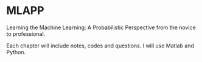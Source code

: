 # MLAPP
Learning the Machine Learning: A Probabilistic Perspective from the novice to professional. 

Each chapter will include notes, codes and questions. I will use Matlab and Python.
